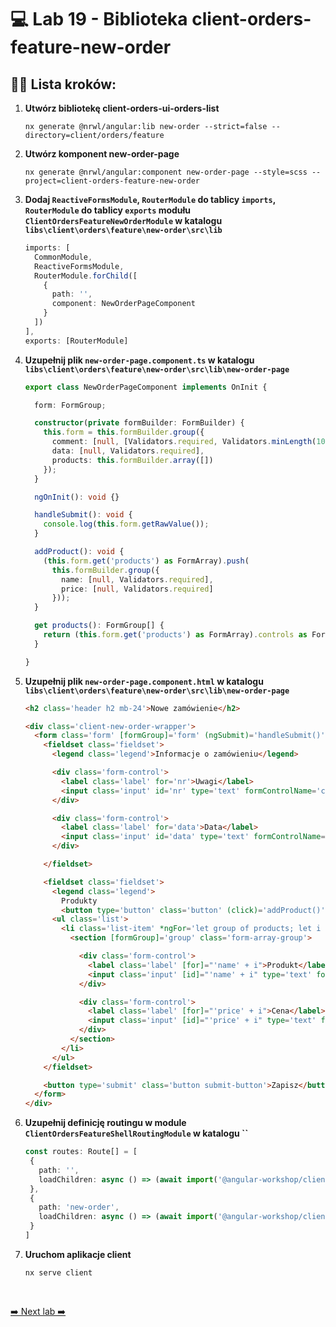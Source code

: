 # 💻 Lab 19 - Biblioteka client-orders-feature-new-order

## 🏋️‍♀️ Lista kroków:

1. **Utwórz bibliotekę client-orders-ui-orders-list**

   ```shell
   nx generate @nrwl/angular:lib new-order --strict=false --directory=client/orders/feature
   ```

2. **Utwórz komponent new-order-page**

   ```shell
   nx generate @nrwl/angular:component new-order-page --style=scss --project=client-orders-feature-new-order
   ```

3. **Dodaj `ReactiveFormsModule`, `RouterModule` do tablicy `imports`, `RouterModule` do tablicy `exports` modułu `ClientOrdersFeatureNewOrderModule` w katalogu `libs\client\orders\feature\new-order\src\lib`**

    ```typescript
    imports: [
      CommonModule,
      ReactiveFormsModule,
      RouterModule.forChild([
        {
          path: '',
          component: NewOrderPageComponent
        }
      ])
    ],
    exports: [RouterModule]
    ```

4. **Uzupełnij plik `new-order-page.component.ts` w katalogu `libs\client\orders\feature\new-order\src\lib\new-order-page`**

    ```typescript
    export class NewOrderPageComponent implements OnInit {
    
      form: FormGroup;
    
      constructor(private formBuilder: FormBuilder) {
        this.form = this.formBuilder.group({
          comment: [null, [Validators.required, Validators.minLength(10)]],
          data: [null, Validators.required],
          products: this.formBuilder.array([])
        });
      }
    
      ngOnInit(): void {}
    
      handleSubmit(): void {
        console.log(this.form.getRawValue());
      }
    
      addProduct(): void {
        (this.form.get('products') as FormArray).push(
          this.formBuilder.group({
            name: [null, Validators.required],
            price: [null, Validators.required]
          }));
      }
    
      get products(): FormGroup[] {
        return (this.form.get('products') as FormArray).controls as FormGroup[];
      }
    
    }
    ```

5. **Uzupełnij plik `new-order-page.component.html` w katalogu `libs\client\orders\feature\new-order\src\lib\new-order-page`**

    ```html
    <h2 class='header h2 mb-24'>Nowe zamówienie</h2>
    
    <div class='client-new-order-wrapper'>
      <form class='form' [formGroup]='form' (ngSubmit)='handleSubmit()'>
        <fieldset class='fieldset'>
          <legend class='legend'>Informacje o zamówieniu</legend>
    
          <div class='form-control'>
            <label class='label' for='nr'>Uwagi</label>
            <input class='input' id='nr' type='text' formControlName='comment'>
          </div>
    
          <div class='form-control'>
            <label class='label' for='data'>Data</label>
            <input class='input' id='data' type='text' formControlName='data'>
          </div>
    
        </fieldset>
    
        <fieldset class='fieldset'>
          <legend class='legend'>
            Produkty
            <button type='button' class='button' (click)='addProduct()'>Dodaj produkt</button></legend>
          <ul class='list'>
            <li class='list-item' *ngFor='let group of products; let i = index'>
              <section [formGroup]='group' class='form-array-group'>
    
                <div class='form-control'>
                  <label class='label' [for]="'name' + i">Produkt</label>
                  <input class='input' [id]="'name' + i" type='text' formControlName='name'>
                </div>
    
                <div class='form-control'>
                  <label class='label' [for]="'price' + i">Cena</label>
                  <input class='input' [id]="'price' + i" type='text' formControlName='price'>
                </div>
              </section>
            </li>
          </ul>
        </fieldset>
    
        <button type='submit' class='button submit-button'>Zapisz</button>
      </form>
    </div>
    ```

6. **Uzupełnij definicję routingu w module `ClientOrdersFeatureShellRoutingModule` w katalogu ``**

   ```typescript
   const routes: Route[] = [
    {
      path: '',
      loadChildren: async () => (await import('@angular-workshop/client/orders/feature/orders')).ClientOrdersFeatureOrdersModule
    },
    {
      path: 'new-order',
      loadChildren: async () => (await import('@angular-workshop/client/orders/feature/new-order')).ClientOrdersFeatureNewOrderModule
    }
   ]
   ```

7. **Uruchom aplikacje client**

    ```shell
    nx serve client
    ```
<br>

[➡️ Next lab ➡️](./lab_20.md)
